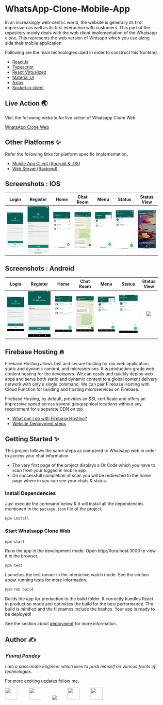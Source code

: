 # WhatsApp-Clone-Mobile-App 
In an increasingly web-centric world, the website is generally its first impression as well as its first interaction with customers. This part of the repository mainly deals with the web client implementation of the Whatsapp clone. This represents the web version of Whtsapp which you use along side their mobile application.

Following are the main technologies used in order to construct this frontend,
* <a href="https://reactjs.org/">ReactJs</a> 
* <a href="https://www.typescriptlang.org/">Typescript</a>
* <a href="https://github.com/bvaughn/react-virtualized">React Virtualized</a> 
* <a href="https://material-ui.com/">Material UI</a>
* <a href="https://github.com/axios/axios">Axios</a>
* <a href="https://socket.io/">Socket.io-client</a><br> 

## Live Action 🌏
Visit the following website for live action of Whatsapp Clone Web

<a href="https://whatsappclone-614cb.web.app/">WhatsApp Clone Web</a>


## Other Platforms ✨
Refer the following links for platform specific implementation,
* <a href="https://github.com/yuvraj24/WhatsApp-Clone/tree/master/app-client">Mobile App Client (Android & IOS)</a>
* <a href="https://github.com/yuvraj24/WhatsApp-Clone/tree/master/web-server">Web Server (Backend)</a>

## Screenshots : IOS

| **Login** | **Register** | **Home** | **Chat Room** |  **Menu**  |  **Status**   |  **Status View** |
| :-----------: | :---------: | :----------: | :----------: | :------------: | :---------: | :----------: |
| ![](../assets/wh_ios4.png) | ![](../assets/wh_ios5.png) | ![](../assets/wh_ios1.png) | ![](../assets/wh_ios8.png) | ![](../assets/wh_ios3.png) | ![](../assets/wh_ios2.png)  | ![](../assets/wh_ios6.png) |

## Screenshots : Android

| **Login** | **Register** | **Home** | **Chat Room** |  **Menu**  |  **Status**   |  **Status View** |
| :-----------: | :---------: | :----------: | :----------: | :------------: | :---------: | :----------: |
| ![](../assets/wh_android1.png) | ![](../assets/wh_android2.png) | ![](../assets/wh_android3.png) | ![](../assets/wh_android8.png) | ![](../assets/wh_android5.png) | ![](../assets/wh_android4.png)  | ![](../assets/wh_android6.png) |

## Firebase Hosting 🔥
Firebase Hosting allows fast and secure hosting for our web application, static and dynamic content, and microservices. It is production-grade web content hosting for the developers. We can easily and quickly deploy web apps and serve both static and dynamic content to a global content delivery network with only a single command. We can pair Firebase Hosting with Cloud Function for building and hosting microservices on Firebase. 

Firebase Hosting, by default, provides an SSL certificate and offers an impressive speed across several geographical locations without any requirement for a separate CDN on top

* <a href="https://firebase.google.com/docs/hosting/use-cases">What can I do with Firebase Hosting?</a>
* <a href="https://firebase.google.com/docs/cli">Website Deployment steps</a>

## Getting Started ✨

This project follows the same steps as compared to Whatsapp web in order to access your chat information. 
* The very first page of the project displays a Qr Code which you have to scan from your logged in mobile app.
* On successfull completion of scan you will be redirected to the home page where in you can see your chats & status.

### Install Dependencies
Just execute the command below & it will install all the dependencies mentioned in the ```package.json``` file of the project.
```js
npm install
```

### Start Whatsapp Clone Web

```js
npm start
```
Runs the app in the development mode. Open http://localhost:3000 to view it in the browser.

```js
npm test
```
Launches the test runner in the interactive watch mode. See the section about running tests for more information.

```js
npm run build
```
Builds the app for production to the build folder. It correctly bundles React in production mode and optimizes the build for the best performance. The build is minified and the filenames include the hashes. Your app is ready to be deployed!

See the section about <a href="https://facebook.github.io/create-react-app/docs/deployment">deployment</a> for more information.
 

## Author  ✍️
### *Yuvraj Pandey*
*I am a passionate Engineer which likes to push himself on various fronts of technologies.*  

For more exciting updates follow me,

<a href="https://twitter.com/yuvrajpy24" target="_blank"><img src="https://github.com/yuvraj24/LiveSmashBar/blob/master/images/twitter.png" width="40" height="40"></a> &nbsp;&nbsp;&nbsp;&nbsp;&nbsp;&nbsp;&nbsp;&nbsp;&nbsp;<a href="https://www.linkedin.com/in/yuvraj24" target="_blank"><img src="https://github.com/yuvraj24/LiveSmashBar/blob/master/images/linkedin.png" width="40" height="40"></a>&nbsp;&nbsp;&nbsp;&nbsp;&nbsp;&nbsp;&nbsp;&nbsp;&nbsp;<a href="https://github.com/yuvraj24" target="_blank"><img src="https://github.com/yuvraj24/LiveSmashBar/blob/master/images/github.png" height="40"></a>&nbsp;&nbsp;&nbsp;&nbsp;&nbsp;&nbsp;&nbsp;&nbsp;&nbsp;<a href="https://medium.com/@yuvrajpandey24" target="_blank"><img src="https://github.com/yuvraj24/LiveSmashBar/blob/master/images/medium.png" width="40" height="40"></a>&nbsp;&nbsp;&nbsp;&nbsp;&nbsp;&nbsp;&nbsp;&nbsp;&nbsp;<a href="https://play.google.com/store/apps/developer?id=Yuvraj+Pandey"><img src="https://github.com/yuvraj24/LiveSmashBar/blob/master/images/playstore.png" width="40" height="40"></a>
